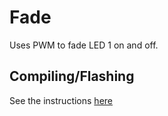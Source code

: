 # Fade

Uses PWM to fade LED 1 on and off.

## Compiling/Flashing
See the instructions [here](../README.md)